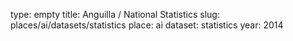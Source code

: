 type: empty
title: Anguilla / National Statistics
slug: places/ai/datasets/statistics
place: ai
dataset: statistics
year: 2014
